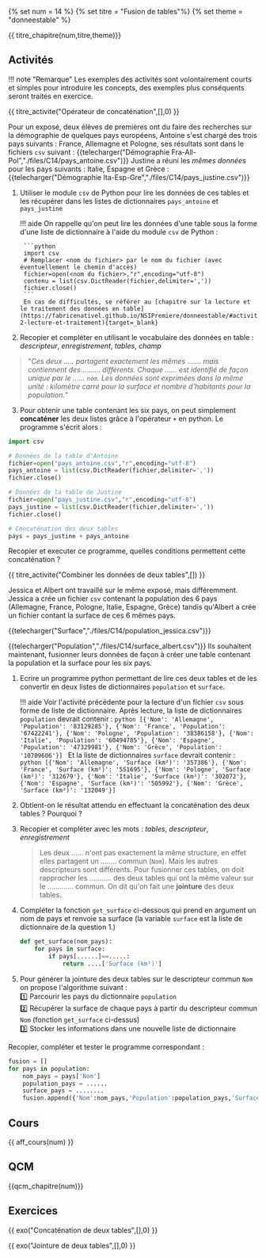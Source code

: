 
{% set num = 14 %}
{% set titre = "Fusion de tables"%}
{% set theme = "donneestable" %}

{{ titre_chapitre(num,titre,theme)}}
 
## Activités 


!!! note "Remarque"
    Les exemples des activités sont volontairement courts et simples pour introduire les concepts, des exemples plus conséquents seront traités en exercice.

{{ titre_activite("Opérateur de concaténation",[],0) }}


Pour un exposé, deux élèves de premières ont du faire des recherches sur la démographie de quelques pays européens, Antoine s'est chargé des trois pays suivants : France, Allemagne et Pologne, ses résultats sont dans le fichiers `csv` suivant :
{{telecharger("Démographie Fra-All-Pol","./files/C14/pays_antoine.csv")}}
Justine a réuni les *mêmes données* pour les pays suivants : Italie, Espagne et Grèce :
{{telecharger("Démographie Ita-Esp-Gre","./files/C14/pays_justine.csv")}}


1. Utiliser le module `csv` de Python pour lire les données de ces tables et les récupérer dans les listes de dictionnaires `pays_antoine` et `pays_justine`

    !!! aide
        On rappelle qu'on peut lire les données d'une table sous la forme d'une liste de dictionnaire à l'aide du module `csv` de Python :

        ```python
        import csv
        # Remplacer <nom du fichier> par le nom du fichier (avec éventuellement le chemin d'accès)
        fichier=open(<nom du fichier>,"r",encoding="utf-8")
        contenu = list(csv.DictReader(fichier,delimiter=','))
        fichier.close()
        ```
        En cas de difficultés, se référer au [chapitre sur la lecture et le traitement des données en table](https://fabricenativel.github.io/NSIPremiere/donneestable/#activite-2-lecture-et-traitement){target=_blank}

2. Recopier et compléter en utilisant le vocabulaire des données en table : *descripteur*, *enregistrement*, *tables*, *champ*
> "*Ces deux ..... partagent exactement les mêmes ....... mais contiennent des ......... différents. Chaque ...... est identifié de façon unique par le ...... `nom`. Les données sont exprimées dans la même unité : kilomètre carré pour la surface et nombre d'habitants pour la population.*"

3. Pour obtenir une table contenant les six pays, on peut simplement **concaténer** les deux listes grâce à l'opérateur `+` en python. Le programme s'écrit alors :
```python
import csv

# Données de la table d'Antoine
fichier=open("pays_antoine.csv","r",encoding="utf-8")
pays_antoine = list(csv.DictReader(fichier,delimiter=','))
fichier.close()

# Données de la table de Justine
fichier=open("pays_justine.csv","r",encoding="utf-8")
pays_justine = list(csv.DictReader(fichier,delimiter=','))
fichier.close()

# Concaténation des deux tables
pays = pays_justine + pays_antoine
```

Recopier et executer ce programme, quelles conditions permettent cette concaténation ?


{{ titre_activite("Combiner les données de deux tables",[]) }}

Jessica et Albert ont  travaillé sur le même exposé, mais différemment. Jessica a crée un fichier `csv` contenant la population des 6 pays (Allemagne, France, Pologne, Italie, Espagne, Grèce) tandis qu'Albert a crée un fichier contant la surface de ces 6 mêmes pays.

{{telecharger("Surface","./files/C14/population_jessica.csv")}}

{{telecharger("Population","./files/C14/surface_albert.csv")}}
Ils souhaitent maintenant, fusionner leurs données de façon à créer une table contenant la population et la surface pour les six pays.

1. Ecrire un programme python permettant de lire ces deux tables et de les convertir en deux listes de dictionnaires `population` et `surface`.

    !!! aide
        Voir l'activité précédente pour la lecture d'un fichier `csv` sous forme de liste de dictionnaire. Après lecture, la liste de  dictionnaires  `population` devrait contenir :
        ```python
        [{'Nom': 'Allemagne', 'Population': '83129285'}, {'Nom': 'France', 'Population': '67422241'}, {'Nom': 'Pologne', 'Population': '38386158'}, {'Nom': 'Italie', 'Population': '60494785'}, {'Nom': 'Espagne', 'Population': '47329981'}, {'Nom': 'Grèce', 'Population': '10709606'}]
        ```
        Et la liste de dictionnaires `surface` devrait contenir :
        ```python
        [{'Nom': 'Allemagne', 'Surface (km²)': '357386'}, {'Nom': 'France', 'Surface (km²)': '551695'}, {'Nom': 'Pologne', 'Surface (km²)': '312679'}, {'Nom': 'Italie', 'Surface (km²)': '302072'}, {'Nom': 'Espagne', 'Surface (km²)': '505992'}, {'Nom': 'Grèce', 'Surface (km²)': '132049'}]
        ```

2. Obtient-on le résultat attendu en effectuant la concaténation des deux tables ? Pourquoi ?
3. Recopier et compléter avec les mots : *tables*, *descripteur*, *enregistrement*

    > Les deux ...... n'ont pas exactement la même structure, en effet elles partagent un ........ commun (`Nom`). Mais les autres descripteurs sont différents. Pour fusionner ces tables, on doit rapprocher les ........... des deux tables qui ont la même valeur sur le ............. commun. On dit qu'on fait une **jointure** des deux tables.

4. Compléter la fonction `get_surface` ci-dessous qui prend en argument un nom de pays et renvoie sa surface (la variable `surface` est la liste de dictionnaire de la question 1.)

    ```python
    def get_surface(nom_pays):
        for pays in surface:
            if pays[......]==.....:
                return ....['Surface (km²)']
    ```

5. Pour générer la jointure des deux tables sur le descripteur commun `Nom` on propose l'algorithme suivant :  
:one: Parcourir les pays du dictionnaire `population`  
:two: Récupérer la surface de chaque pays à partir du descripteur commun `Nom` (fonction `get_surface` ci-dessus)  
:three: Stocker les informations dans une nouvelle liste de dictionnaire   

Recopier, compléter et tester le programme correspondant :
```python
fusion = []
for pays in population:
    nom_pays = pays['Nom']
    population_pays = ......
    surface_pays = ........
    fusion.append({'Nom':nom_pays,'Population':population_pays,'Surface':surface_pays})
```
## Cours

{{ aff_cours(num) }}


## QCM

{{qcm_chapitre(num)}}
 

## Exercices

{{ exo("Concaténation de deux tables",[],0) }}



{{ exo("Jointure de deux tables",[],0) }}
